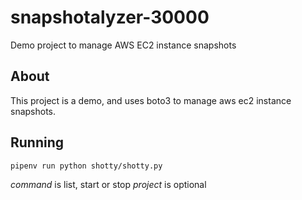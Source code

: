 # snapshotalyzer-30000
Demo project to manage AWS EC2 instance snapshots

## About
This project is  a demo, and uses boto3 to manage aws ec2 instance snapshots.

## Running

`pipenv run python shotty/shotty.py`

*command* is list, start or stop
*project* is optional

